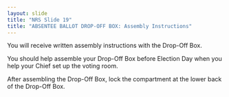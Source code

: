 ```yaml
---
layout: slide
title: "NRS Slide 19"
title: "ABSENTEE BALLOT DROP-OFF BOX: Assembly Instructions"
---
```


You will receive written assembly instructions with the Drop-Off Box.

You should help assemble your Drop-Off Box before Election Day when you help your Chief set up the voting room.

After assembling the Drop-Off Box, lock the compartment at the lower back of the Drop-Off Box.
